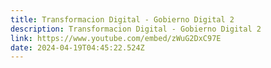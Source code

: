 ```yaml
---
title: Transformacion Digital - Gobierno Digital 2
description: Transformacion Digital - Gobierno Digital 2
link: https://www.youtube.com/embed/zWuG2DxC97E
date: 2024-04-19T04:45:22.524Z
---
```

